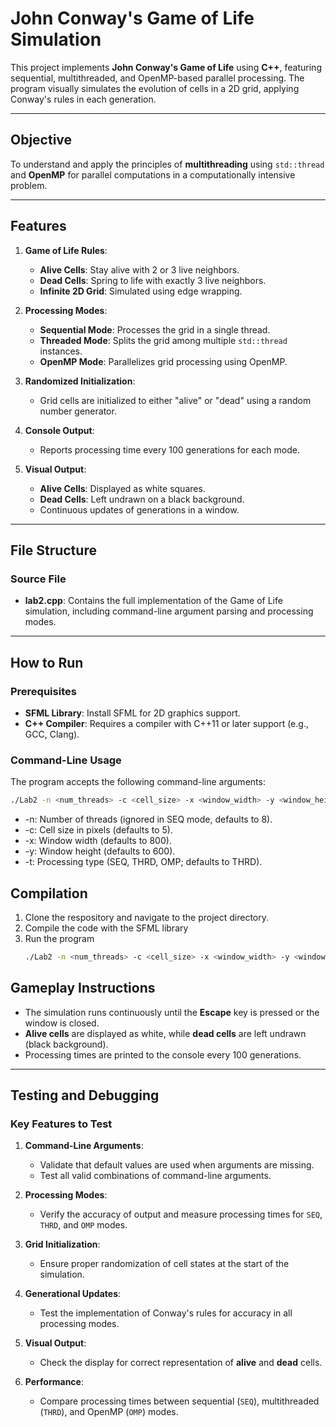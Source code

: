 # John Conway's Game of Life Simulation

This project implements **John Conway's Game of Life** using **C++**, featuring sequential, multithreaded, and OpenMP-based parallel processing. The program visually simulates the evolution of cells in a 2D grid, applying Conway's rules in each generation.

---

## Objective

To understand and apply the principles of **multithreading** using `std::thread` and **OpenMP** for parallel computations in a computationally intensive problem.

---

## Features

1. **Game of Life Rules**:
   - **Alive Cells**: Stay alive with 2 or 3 live neighbors.
   - **Dead Cells**: Spring to life with exactly 3 live neighbors.
   - **Infinite 2D Grid**: Simulated using edge wrapping.

2. **Processing Modes**:
   - **Sequential Mode**: Processes the grid in a single thread.
   - **Threaded Mode**: Splits the grid among multiple `std::thread` instances.
   - **OpenMP Mode**: Parallelizes grid processing using OpenMP.

3. **Randomized Initialization**:
   - Grid cells are initialized to either "alive" or "dead" using a random number generator.

4. **Console Output**:
   - Reports processing time every 100 generations for each mode.

5. **Visual Output**:
   - **Alive Cells**: Displayed as white squares.
   - **Dead Cells**: Left undrawn on a black background.
   - Continuous updates of generations in a window.

---

## File Structure

### Source File

- **lab2.cpp**: Contains the full implementation of the Game of Life simulation, including command-line argument parsing and processing modes.

---

## How to Run

### Prerequisites

- **SFML Library**: Install SFML for 2D graphics support.
- **C++ Compiler**: Requires a compiler with C++11 or later support (e.g., GCC, Clang).

### Command-Line Usage

The program accepts the following command-line arguments:

```bash
./Lab2 -n <num_threads> -c <cell_size> -x <window_width> -y <window_height> -t <processing_type>
```
- -n: Number of threads (ignored in SEQ mode, defaults to 8).
- -c: Cell size in pixels (defaults to 5).
- -x: Window width (defaults to 800).
- -y: Window height (defaults to 600).
- -t: Processing type (SEQ, THRD, OMP; defaults to THRD).

## Compilation
1. Clone the respository and navigate to the project directory.
2. Compile the code with the SFML library
3. Run the program
   ```bash
   ./Lab2 -n <num_threads> -c <cell_size> -x <window_width> -y <window_height> -t <processing_type>
   ```
## Gameplay Instructions

- The simulation runs continuously until the **Escape** key is pressed or the window is closed.
- **Alive cells** are displayed as white, while **dead cells** are left undrawn (black background).
- Processing times are printed to the console every 100 generations.

---

## Testing and Debugging

### Key Features to Test

1. **Command-Line Arguments**:
   - Validate that default values are used when arguments are missing.
   - Test all valid combinations of command-line arguments.

2. **Processing Modes**:
   - Verify the accuracy of output and measure processing times for `SEQ`, `THRD`, and `OMP` modes.

3. **Grid Initialization**:
   - Ensure proper randomization of cell states at the start of the simulation.

4. **Generational Updates**:
   - Test the implementation of Conway's rules for accuracy in all processing modes.

5. **Visual Output**:
   - Check the display for correct representation of **alive** and **dead** cells.

6. **Performance**:
   - Compare processing times between sequential (`SEQ`), multithreaded (`THRD`), and OpenMP (`OMP`) modes.
